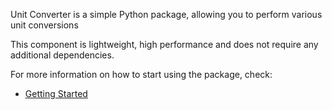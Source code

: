 Unit Converter is a simple Python package, allowing you to perform various unit conversions

This component is lightweight, high performance and does not require any additional dependencies.

For more information on how to start using the package, check:

* [Getting Started](getting_started.md)